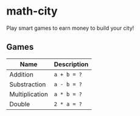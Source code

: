 # math-city

Play smart games to earn money to build your city!

## Games

| Name           | Description |
| -------------- | ----------- |
| Addition       | `a + b = ?` |
| Substraction   | `a - b = ?` |
| Multiplication | `a * b = ?` |
| Double         | `2 * a = ?` |

